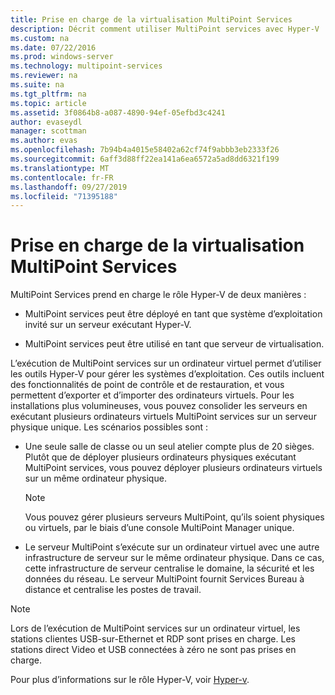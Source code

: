 ```yaml
---
title: Prise en charge de la virtualisation MultiPoint Services
description: Décrit comment utiliser MultiPoint services avec Hyper-V
ms.custom: na
ms.date: 07/22/2016
ms.prod: windows-server
ms.technology: multipoint-services
ms.reviewer: na
ms.suite: na
ms.tgt_pltfrm: na
ms.topic: article
ms.assetid: 3f0864b8-a087-4890-94ef-05efbd3c4241
author: evaseydl
manager: scottman
ms.author: evas
ms.openlocfilehash: 7b94b4a4015e58402a62cf74f9abbb3eb2333f26
ms.sourcegitcommit: 6aff3d88ff22ea141a6ea6572a5ad8dd6321f199
ms.translationtype: MT
ms.contentlocale: fr-FR
ms.lasthandoff: 09/27/2019
ms.locfileid: "71395188"
---
```

# <a name="multipoint-services-virtualization-support"></a>Prise en charge de la virtualisation MultiPoint Services
MultiPoint Services prend en charge le rôle Hyper-V de deux manières :  
  
-   MultiPoint services peut être déployé en tant que système d’exploitation invité sur un serveur exécutant Hyper-V.  
  
-   MultiPoint services peut être utilisé en tant que serveur de virtualisation.   
  
L’exécution de MultiPoint services sur un ordinateur virtuel permet d’utiliser les outils Hyper-V pour gérer les systèmes d’exploitation. Ces outils incluent des fonctionnalités de point de contrôle et de restauration, et vous permettent d’exporter et d’importer des ordinateurs virtuels. Pour les installations plus volumineuses, vous pouvez consolider les serveurs en exécutant plusieurs ordinateurs virtuels MultiPoint services sur un serveur physique unique. Les scénarios possibles sont :  
  
-   Une seule salle de classe ou un seul atelier compte plus de 20 sièges. Plutôt que de déployer plusieurs ordinateurs physiques exécutant MultiPoint services, vous pouvez déployer plusieurs ordinateurs virtuels sur un même ordinateur physique.  
  
    > [!NOTE]  
    > Vous pouvez gérer plusieurs serveurs MultiPoint, qu’ils soient physiques ou virtuels, par le biais d’une console MultiPoint Manager unique.  
  
-   Le serveur MultiPoint s’exécute sur un ordinateur virtuel avec une autre infrastructure de serveur sur le même ordinateur physique. Dans ce cas, cette infrastructure de serveur centralise le domaine, la sécurité et les données du réseau. Le serveur MultiPoint fournit Services Bureau à distance et centralise les postes de travail.  
  
> [!NOTE]  
> Lors de l’exécution de MultiPoint services sur un ordinateur virtuel, les stations clientes USB-sur-Ethernet et RDP sont prises en charge. Les stations direct Video et USB connectées à zéro ne sont pas prises en charge.  
  
Pour plus d’informations sur le rôle Hyper-V, voir [Hyper-v](../../virtualization/hyper-v/hyper-v-on-windows-server.md).  